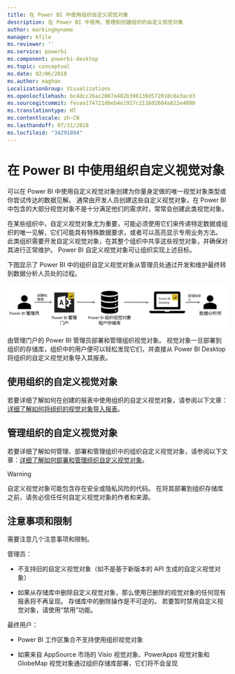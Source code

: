 ```yaml
---
title: 在 Power BI 中使用组织自定义视觉对象
description: 在 Power BI 中使用、管理和创建组织的自定义视觉对象
author: markingmyname
manager: kfile
ms.reviewer: ''
ms.service: powerbi
ms.component: powerbi-desktop
ms.topic: conceptual
ms.date: 02/06/2018
ms.author: maghan
LocalizationGroup: Visualizations
ms.openlocfilehash: bc4dcc26ac2007e482b396139d572018c8a3acd3
ms.sourcegitcommit: fecea174721d0eb4e1927c1116d2604a822e4090
ms.translationtype: HT
ms.contentlocale: zh-CN
ms.lasthandoff: 07/31/2018
ms.locfileid: "34291894"
---
```

# <a name="using-organization-custom-visuals-in-power-bi"></a>在 Power BI 中使用组织自定义视觉对象

可以在 Power BI 中使用自定义视觉对象创建为你量身定做的唯一视觉对象类型或你尝试传达的数据见解。 通常由开发人员创建这些自定义视觉对象，在 Power BI 中包含的大部分视觉对象不是十分满足他们的需求时，常常会创建此类视觉对象。 

在某些组织中，自定义视觉对象尤为重要，可能必须使用它们来传递特定数据或组织的唯一见解，它们可能具有特殊数据要求，或者可以高亮显示专用业务方法。 此类组织需要开发自定义视觉对象，在其整个组织中共享这些视觉对象，并确保对其进行正常维护。 Power BI 自定义视觉对象可让组织实现上述目标。

下图显示了 Power BI 中的组织自定义视觉对象从管理员处通过开发和维护最终转到数据分析人员处的过程。

![](media/power-bi-custom-visuals-organizational/custom-visual-org-01.jpg)

由管理门户的 Power BI 管理员部署和管理组织视觉对象。 视觉对象一旦部署到组织的存储库，组织中的用户便可以轻松发现它们，并直接从 Power BI Desktop 将组织的自定义视觉对象导入其报表。

## <a name="using-organizational-custom-visuals"></a>使用组织的自定义视觉对象

若要详细了解如何在创建的报表中使用组织的自定义视觉对象，请参阅以下文章：[详细了解如何将组织的视觉对象导入报表](power-bi-custom-visuals.md)。
 
## <a name="administering-organizational-custom-visuals"></a>管理组织的自定义视觉对象

若要详细了解如何管理、部署和管理组织中的组织自定义视觉对象，请参阅以下文章：[详细了解如何部署和管理组织自定义视觉对象](https://go.microsoft.com/fwlink/?linkid=866790)。

> [!WARNING]
> 自定义视觉对象可能包含存在安全或隐私风险的代码。 在将其部署到组织存储库之前，请务必信任任何自定义视觉对象的作者和来源。 
> 

## <a name="considerations-and-limitations"></a>注意事项和限制
 
需要注意几个注意事项和限制。
 
管理员：

* 不支持旧的自定义视觉对象（如不是基于新版本的 API 生成的自定义视觉对象）

* 如果从存储库中删除自定义视觉对象，那么使用已删除的视觉对象的任何现有报表将不再呈现。 存储库中的删除操作是不可逆的。 若要暂时禁用自定义视觉对象，请使用“禁用”功能。
 
最终用户：

* Power BI 工作区集合不支持使用组织视觉对象

* 如果来自 AppSource 市场的 Visio 视觉对象、PowerApps 视觉对象和 GlobeMap 视觉对象通过组织存储库部署，它们将不会呈现
